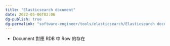 ```yaml
---
title: "Elasticsearch document"
date: 2022-05-06T02:06
dg-publish: true
dg-permalink: "software-engineer/tools/elasticsearch/Elasticsearch document"
---
```

- Document 對應 RDB 中 Row 的存在